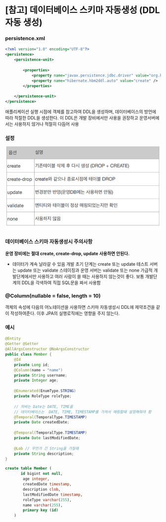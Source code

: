 # [참고] 데이터베이스 스키마 자동생성 (DDL 자동 생성) 
### persistence.xml
```xml
<?xml version="1.0" encoding="UTF-8"?>
<persistence>
    <persistence-unit>
        
        <properties>
            <property name="javax.persistence.jdbc.driver" value="org.h2.Driver"/>
            <property name="hibernate.hbm2ddl.auto" value="create" />
        </properties>
        
    </persistence-unit>
</persistence>
```
애플리케이션 실행 시점에 객체를 참고하여 DDL을 생성하며, 데이터베이스의 방언에 따라 적절한 DDL을 생성한다.
이 DDL은 개발 장비에서만 사용을 권장하고 운영서버에서는 사용하지 않거나 적절히 다듬어 사용
### 설정
![개발 초기 단계는 create 또는 update](img/image-20231003225933640.png)
### 데이터베이스 스키마 자동생성시 주의사항
**운영 장비에는 절대 create, create-drop, update 사용하면 안된다.**
- 데이터가 계속 날라갈 수 있음
개발 초기 단계는 create 또는 update
테스트 서버는 update 또는 validate
스테이징과 운영 서버는 validate 또는 none
가급적 개발단계에서만 사용하고 여러 사람이 쓸 때는 사용하지 않는것이 좋다.
보통 개발단계의 DDL을 각색하여 직접 SQL문을 짜서 사용함
### @Column(nullable = false, length = 10) 
객체의 속성에 다음의 어노테이션을 사용하면 스키마 자동생성시 DDL에 제약조건을 같이 작성하여준다.
이후 JPA의 실행로직에는 영향을 주지 않는다.
### 예시
```java
@Entity 
@Getter @Setter
@AllArgsConstructor @NoArgsConstructor
public class Member {
    @Id
    private Long id;
    @Column(name = "name")
    private String username;
    private Integer age;
    
    @Enumerated(EnumType.STRING)
    private RoleType roleType;
    
    // 자바는 Date는 DATE, TIME을 
    // 데이터베이스는  DATE, TIME, TIMESTAMP를 가져서 매핑할때 설정해줘야 함
    @Temporal(TemporalType.TIMESTAMP) 
    private Date createdDate;
    
    @Temporal(TemporalType.TIMESTAMP)
    private Date lastModifiedDate;
    
    @Lob // 무언가 긴 String을 가질때
    private String description;
}
```
```SQL
create table Member (
       id bigint not null,
        age integer,
        createdDate timestamp,
        description clob,
        lastModifiedDate timestamp,
        roleType varchar(255),
        name varchar(255),
        primary key (id)
    )
```
